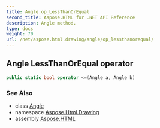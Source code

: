 ```yaml
---
title: Angle.op_LessThanOrEqual
second_title: Aspose.HTML for .NET API Reference
description: Angle method. 
type: docs
weight: 70
url: /net/aspose.html.drawing/angle/op_lessthanorequal/
---
```

## Angle LessThanOrEqual operator

```csharp
public static bool operator <=(Angle a, Angle b)
```

### See Also

* class [Angle](../)
* namespace [Aspose.Html.Drawing](../../angle/)
* assembly [Aspose.HTML](../../../)
